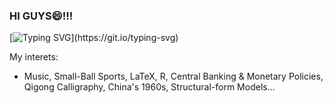 ### HI GUYS😄!!!
[![Typing SVG](https://readme-typing-svg.demolab.com?font=Open+Sans&pause=1000&color=0011F7&center=true&vCenter=true&multiline=true&random=false&width=800&height=100&lines=Hello+World!;This+is+Zhijie+Gao's+Github+homepage.)](https://git.io/typing-svg)

My interets:
- Music, Small-Ball Sports, LaTeX, R, Central Banking & Monetary Policies, Qigong Calligraphy, China's 1960s, Structural-form Models...
 
<!--
**Andygao19/Andygao19** is a ✨ _special_ ✨ repository because its `README.md` (this file) appears on your GitHub profile.

Here are some ideas to get you started:

- 🔭 I’m currently working on ...
- 🌱 I’m currently learning ...
- 👯 I’m looking to collaborate on ...
- 🤔 I’m looking for help with ...
- 💬 Ask me about ...
- 📫 How to reach me: ...
- 😄 Pronouns: ...
- ⚡ Fun fact: ...
-->
